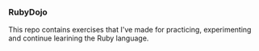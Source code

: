 ### RubyDojo
This repo contains exercises that I've made for practicing, 
experimenting and continue learining the Ruby language.
